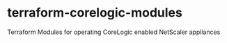 # terraform-corelogic-modules
Terraform Modules for operating CoreLogic enabled NetScaler appliances
